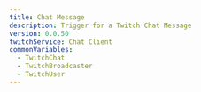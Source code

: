 ```yaml
---
title: Chat Message
description: Trigger for a Twitch Chat Message
version: 0.0.50
twitchService: Chat Client
commonVariables:
  - TwitchChat
  - TwitchBroadcaster
  - TwitchUser
---
```

